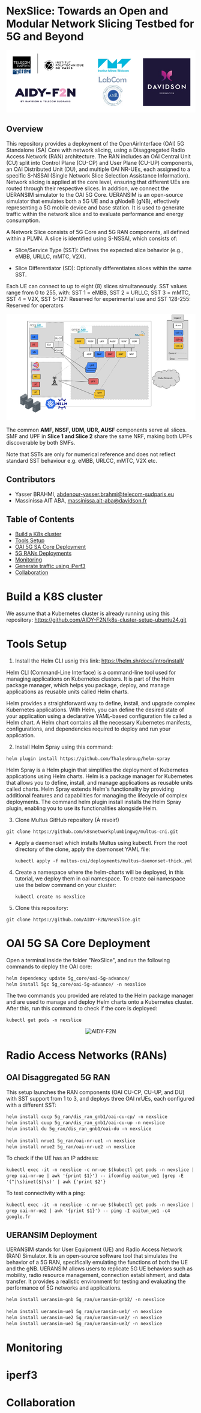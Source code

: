 # NexSlice: Towards an Open and Modular Network Slicing Testbed for 5G and Beyond

<div align="center">
    <img src="fig/1_IconsAll_Hori.png" alt="AIDY-F2N">
</div>

## Overview

This repository provides a deployment of the OpenAirInterface (OAI) 5G Standalone (SA) Core with network slicing, using a Disaggregated Radio Access Network (RAN) architecture. The RAN includes an OAI Central Unit (CU) split into Control Plane (CU-CP) and User Plane (CU-UP) components, an OAI Distributed Unit (DU), and multiple OAI NR-UEs, each assigned to a specific S-NSSAI (Single Network Slice Selection Assistance Information). Network slicing is applied at the core level, ensuring that different UEs are routed through their respective slices. In addition, we connect the UERANSIM simulator to the OAI 5G Core. UERANSIM is an open-source simulator that emulates both a 5G UE and a gNodeB (gNB), effectively representing a 5G mobile device and base station. It is used to generate traffic within the network slice and to evaluate performance and energy consumption.

A Network Slice consists of 5G Core and 5G RAN components, all defined within a PLMN. A slice is identified using S-NSSAI, which consists of:

- Slice/Service Type (SST): Defines the expected slice behavior (e.g., eMBB, URLLC, mMTC, V2X).

- Slice Differentiator (SD): Optionally differentiates slices within the same SST.

Each UE can connect to up to eight (8) slices simultaneously. SST values range from 0 to 255, with: SST 1 = eMBB, SST 2 = URLLC, SST 3 = mMTC, SST 4 = V2X, SST 5-127: Reserved for experimental use and SST 128-255: Reserved for operators

![Slicing](fig/slicing.png)


The common **AMF, NSSF, UDM, UDR, AUSF** components serve all slices. SMF and UPF in **Slice 1 and Slice 2** share the same NRF, making both UPFs discoverable by both SMFs.

Note that SSTs are only for numerical reference and does not reflect standard SST behaviour e.g. eMBB, URLCC, mMTC, V2X etc.

## Contributors

- Yasser BRAHMI, abdenour-yasser.brahmi@telecom-sudparis.eu
- Massinissa AIT ABA, massinissa.ait-aba@davidson.fr

## Table of Contents

- [Build a K8s cluster](#build-a-k8s-cluster)
- [Tools Setup](#tools-setup-helm-multus-and-namespace)
- [OAI 5G SA Core Deployment](#oai-5g-sa-core-deployment)
- [5G RANs Deployments](#ueransim)
- [Monitoring](#setup-prometheus-monitoring)
- [Generate traffic using iPerf3](#generate-traffic-using-iperf3)
- [Collaboration](#beyond-the-basics-network-slicing-and-collaboration)


# Build a K8S cluster
We assume that a Kubernetes cluster is already running using this repository: https://github.com/AIDY-F2N/k8s-cluster-setup-ubuntu24.git

# Tools Setup

1.  Install the Helm CLI usnig this link: https://helm.sh/docs/intro/install/

Helm CLI (Command-Line Interface) is a command-line tool used for managing applications on Kubernetes clusters. It is part of the Helm package manager, which helps you package, deploy, and manage applications as reusable units called Helm charts.

Helm provides a straightforward way to define, install, and upgrade complex Kubernetes applications. With Helm, you can define the desired state of your application using a declarative YAML-based configuration file called a Helm chart. A Helm chart contains all the necessary Kubernetes manifests, configurations, and dependencies required to deploy and run your application.

2.  Install Helm Spray using this command: 
```bash[language=bash]
helm plugin install https://github.com/ThalesGroup/helm-spray
```
Helm Spray is a Helm plugin that simplifies the deployment of Kubernetes applications using Helm charts. Helm is a package manager for Kubernetes that allows you to define, install, and manage applications as reusable units called charts. Helm Spray extends Helm's functionality by providing additional features and capabilities for managing the lifecycle of complex deployments. The command helm plugin install installs the Helm Spray plugin, enabling you to use its functionalities alongside Helm.

3. Clone Multus GitHub repository (À revoir!)
```bash[language=bash]
git clone https://github.com/k8snetworkplumbingwg/multus-cni.git
```
  - Apply a daemonset which installs Multus using kubectl. From the root directory of the clone, apply the daemonset YAML file:
    ```bash[language=bash]
    kubectl apply -f multus-cni/deployments/multus-daemonset-thick.yml
    ```
4. Create a namespace where the helm-charts will be deployed, in this tutorial, we deploy them in oai namespace. To create oai namespace use the below command on your cluster: 
    ```bash[language=bash]
    kubectl create ns nexslice
    ```

5. Clone this repository:
```bash[language=bash]
git clone https://github.com/AIDY-F2N/NexSlice.git
```


# OAI 5G SA Core Deployment

Open a terminal inside the folder "NexSlice", and run the following commands to deploy the OAI core:
```bash[language=bash]
helm dependency update 5g_core/oai-5g-advance/
helm install 5gc 5g_core/oai-5g-advance/ -n nexslice
```
The two commands you provided are related to the Helm package manager and are used to manage and deploy Helm charts onto a Kubernetes cluster. 
After this, run this command to check if the core is deployed: 
```bash[language=bash]
kubectl get pods -n nexslice 
```

<div align="center">
    <img src="figures/5gc.png" alt="AIDY-F2N">
</div>



# Radio Access Networks (RANs)

## OAI Disaggregated 5G RAN
This setup launches the RAN components (OAI CU-CP, CU-UP, and DU) with SST support from 1 to 3, and deploys three OAI nrUEs, each configured with a different SST:

```bash[language=bash]
helm install cucp 5g_ran/dis_ran_gnb1/oai-cu-cp/ -n nexslice
helm install cuup 5g_ran/dis_ran_gnb1/oai-cu-up -n nexslice
helm install du 5g_ran/dis_ran_gnb1/oai-du -n nexslice

helm install nrue1 5g_ran/oai-nr-ue1 -n nexslice 
helm install nrue2 5g_ran/oai-nr-ue2 -n nexslice
```

To check if the UE has an IP address:

```bash[language=bash]
kubectl exec -it -n nexslice -c nr-ue $(kubectl get pods -n nexslice | grep oai-nr-ue | awk '{print $1}') -- ifconfig oaitun_ue1 |grep -E '(^|\s)inet($|\s)' | awk {'print $2'}
```
To test connectivity with a ping:

```bash[language=bash]
kubectl exec -it -n nexslice -c nr-ue $(kubectl get pods -n nexslice | grep oai-nr-ue2 | awk '{print $1}') -- ping -I oaitun_ue1 -c4 google.fr
```

## UERANSIM Deployment

UERANSIM stands for User Equipment (UE) and Radio Access Network (RAN) Simulator. It is an open-source software tool that simulates the behavior of a 5G RAN, specifically emulating the functions of both the UE and the gNB. UERANSIM allows users to replicate 5G UE behaviors such as mobility, radio resource management, connection establishment, and data transfer. It provides a realistic environment for testing and evaluating the performance of 5G networks and applications.

```bash[language=bash]
helm install ueransim-gnb 5g_ran/ueransim-gnb2/ -n nexslice

helm install ueransim-ue1 5g_ran/ueransim-ue1/ -n nexslice
helm install ueransim-ue2 5g_ran/ueransim-ue2/ -n nexslice
helm install ueransim-ue3 5g_ran/ueransim-ue3/ -n nexslice
```

# Monitoring

# iperf3

# Collaboration
